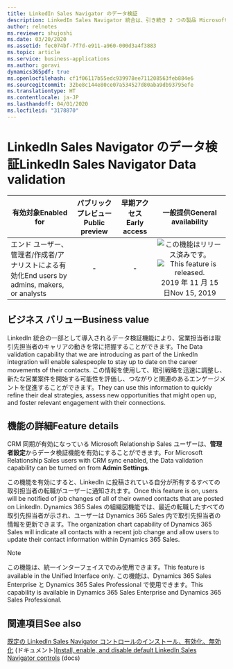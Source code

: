 ```yaml
---
title: LinkedIn Sales Navigator のデータ検証
description: LinkedIn Sales Navigator 統合は、引き続き 2 つの製品 Microsoft Dynamics 365 Sales と LinkedIn Sales Navigator の価値を合わせて提供します。
author: relnotes
ms.reviewer: shujoshi
ms.date: 03/20/2020
ms.assetid: fec074bf-7f7d-e911-a960-000d3a4f3883
ms.topic: article
ms.service: business-applications
ms.author: goravi
dynamics365pdf: true
ms.openlocfilehash: cf1f06117b55edc939978ee711208563feb884e6
ms.sourcegitcommit: 32be8c144e80ce07a534527d80aba9db93795efe
ms.translationtype: HT
ms.contentlocale: ja-JP
ms.lasthandoff: 04/01/2020
ms.locfileid: "3178870"
---
```

# <a name="linkedin-sales-navigator-data-validation"></a><span data-ttu-id="cee4b-103">LinkedIn Sales Navigator のデータ検証</span><span class="sxs-lookup"><span data-stu-id="cee4b-103">LinkedIn Sales Navigator Data validation</span></span>


| <span data-ttu-id="cee4b-104">有効対象</span><span class="sxs-lookup"><span data-stu-id="cee4b-104">Enabled for</span></span>    |  <span data-ttu-id="cee4b-105">パブリック プレビュー</span><span class="sxs-lookup"><span data-stu-id="cee4b-105">Public preview</span></span> | <span data-ttu-id="cee4b-106">早期アクセス</span><span class="sxs-lookup"><span data-stu-id="cee4b-106">Early access</span></span> | <span data-ttu-id="cee4b-107">一般提供</span><span class="sxs-lookup"><span data-stu-id="cee4b-107">General availability</span></span> | 
| ---------- | :----------: |:----------: |:----------: |
|<span data-ttu-id="cee4b-108">エンド ユーザー、管理者/作成者/アナリストによる有効化</span><span class="sxs-lookup"><span data-stu-id="cee4b-108">End users by admins, makers, or analysts</span></span>|-|-| <span data-ttu-id="cee4b-109">![この機能はリリース済みです。](/dynamics365-release-plan/media/green-checkmark.png "この機能はリリース済みです。")</span><span class="sxs-lookup"><span data-stu-id="cee4b-109">![This feature is released.](/dynamics365-release-plan/media/green-checkmark.png "This feature is released.")</span></span> <span data-ttu-id="cee4b-110">2019 年 11 月 15 日</span><span class="sxs-lookup"><span data-stu-id="cee4b-110">Nov 15, 2019</span></span>|


## <a name="business-value"></a><span data-ttu-id="cee4b-111">ビジネス バリュー</span><span class="sxs-lookup"><span data-stu-id="cee4b-111">Business value</span></span>
<!-- bv start -->
<span data-ttu-id="cee4b-112">LinkedIn 統合の一部として導入されるデータ検証機能により、営業担当者は取引先担当者のキャリアの動きを常に把握することができます。</span><span class="sxs-lookup"><span data-stu-id="cee4b-112">The Data validation capability that we are introducing as part of the LinkedIn integration will enable salespeople to stay up to date on the career movements of their contacts.</span></span> <span data-ttu-id="cee4b-113">この情報を使用して、取引戦略を迅速に調整し、新たな営業案件を開始する可能性を評価し、つながりと関連のあるエンゲージメントを促進することができます。</span><span class="sxs-lookup"><span data-stu-id="cee4b-113">They can use this information to quickly refine their deal strategies, assess new opportunities that might open up, and foster relevant engagement with their connections.</span></span>
<!-- bv end -->



## <a name="feature-details"></a><span data-ttu-id="cee4b-114">機能の詳細</span><span class="sxs-lookup"><span data-stu-id="cee4b-114">Feature details</span></span>
<!--feature detail start -->
<span data-ttu-id="cee4b-115">CRM 同期が有効になっている Microsoft Relationship Sales ユーザーは、**管理者設定**からデータ検証機能を有効にすることができます。</span><span class="sxs-lookup"><span data-stu-id="cee4b-115">For Microsoft Relationship Sales users with CRM sync enabled, the Data validation capability can be turned on from **Admin Settings**.</span></span>

<span data-ttu-id="cee4b-116">この機能を有効にすると、LinkedIn に投稿されている自分が所有するすべての取引担当者の転職がユーザーに通知されます。</span><span class="sxs-lookup"><span data-stu-id="cee4b-116">Once this feature is on, users will be notified of job changes of all of their owned contacts that are posted on LinkedIn.</span></span> <span data-ttu-id="cee4b-117">Dynamics 365 Sales の組織図機能では、最近の転職したすべての取引先担当者が示され、ユーザーは Dynamics 365 Sales 内で取引先担当者の情報を更新できます。</span><span class="sxs-lookup"><span data-stu-id="cee4b-117">The organization chart capability of Dynamics 365 Sales will indicate all contacts with a recent job change and allow users to update their contact information within Dynamics 365 Sales.</span></span>
<!--feature detail end -->


> [!NOTE]
> <span data-ttu-id="cee4b-118">この機能は、統一インターフェイスでのみ使用できます。</span><span class="sxs-lookup"><span data-stu-id="cee4b-118">This feature is available in the Unified Interface only.</span></span> <span data-ttu-id="cee4b-119">この機能は、Dynamics 365 Sales Enterprise と Dynamics 365 Sales Professional で使用できます。</span><span class="sxs-lookup"><span data-stu-id="cee4b-119">This capability is available in Dynamics 365 Sales Enterprise and Dynamics 365 Sales Professional.</span></span>







## <a name="see-also"></a><span data-ttu-id="cee4b-120">関連項目</span><span class="sxs-lookup"><span data-stu-id="cee4b-120">See also</span></span>

<span data-ttu-id="cee4b-121">[既定の LinkedIn Sales Navigator コントロールのインストール、有効化、無効化](https://docs.microsoft.com/dynamics365/linkedin/install-sales-navigator) (ドキュメント)</span><span class="sxs-lookup"><span data-stu-id="cee4b-121">[Install, enable, and disable default LinkedIn Sales Navigator controls](https://docs.microsoft.com/dynamics365/linkedin/install-sales-navigator) (docs)</span></span>
